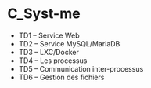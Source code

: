 # C_Syst-me

* TD1 – Service Web
* TD2 – Service MySQL/MariaDB
* TD3 – LXC/Docker
* TD4 – Les processus
* TD5 – Communication inter-processus
* TD6 – Gestion des fichiers
## 
